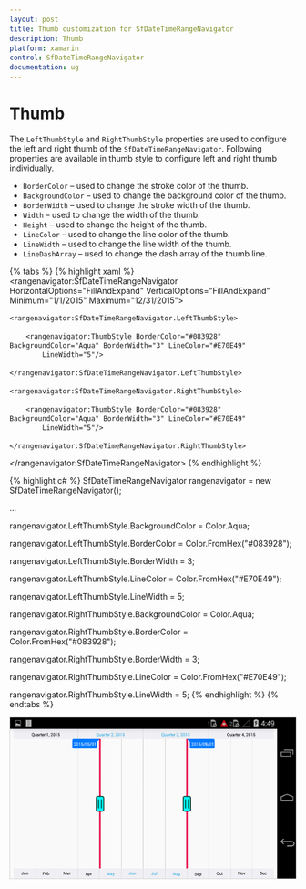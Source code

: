 ```yaml
---
layout: post
title: Thumb customization for SfDateTimeRangeNavigator
description: Thumb
platform: xamarin
control: SfDateTimeRangeNavigator
documentation: ug
---
```


# Thumb

The `LeftThumbStyle` and `RightThumbStyle` properties are used to configure the left and right thumb of the `SfDateTimeRangeNavigator`. Following properties are available in thumb style to configure left and right thumb individually. 

* `BorderColor` – used to change the stroke color of the thumb.
* `BackgroundColor` – used to change the background color of the thumb.
* `BorderWidth` – used to change the stroke width of the thumb.
* `Width` – used to change the width of the thumb.
* `Height` – used to change the height of the thumb.
* `LineColor` – used to change the line color of the thumb.
* `LineWidth` – used to change the line width of the thumb.
* `LineDashArray` – used to change the dash array of the thumb line.


{% tabs %}
{% highlight xaml %}
<rangenavigator:SfDateTimeRangeNavigator HorizontalOptions="FillAndExpand" VerticalOptions="FillAndExpand" Minimum="1/1/2015" 
	Maximum="12/31/2015">

	<rangenavigator:SfDateTimeRangeNavigator.LeftThumbStyle>

		<rangenavigator:ThumbStyle BorderColor="#083928" BackgroundColor="Aqua" BorderWidth="3" LineColor="#E70E49" 
			LineWidth="5"/>

	</rangenavigator:SfDateTimeRangeNavigator.LeftThumbStyle>

	<rangenavigator:SfDateTimeRangeNavigator.RightThumbStyle>

		<rangenavigator:ThumbStyle BorderColor="#083928" BackgroundColor="Aqua" BorderWidth="3" LineColor="#E70E49" 
			LineWidth="5"/>

	</rangenavigator:SfDateTimeRangeNavigator.RightThumbStyle>

</rangenavigator:SfDateTimeRangeNavigator>
{% endhighlight %}

{% highlight c# %}
SfDateTimeRangeNavigator rangenavigator = new SfDateTimeRangeNavigator();

...

rangenavigator.LeftThumbStyle.BackgroundColor = Color.Aqua;

rangenavigator.LeftThumbStyle.BorderColor = Color.FromHex("#083928");

rangenavigator.LeftThumbStyle.BorderWidth = 3;

rangenavigator.LeftThumbStyle.LineColor = Color.FromHex("#E70E49");

rangenavigator.LeftThumbStyle.LineWidth = 5;

rangenavigator.RightThumbStyle.BackgroundColor = Color.Aqua;

rangenavigator.RightThumbStyle.BorderColor = Color.FromHex("#083928");

rangenavigator.RightThumbStyle.BorderWidth = 3;

rangenavigator.RightThumbStyle.LineColor = Color.FromHex("#E70E49");

rangenavigator.RightThumbStyle.LineWidth = 5;
{% endhighlight %}
{% endtabs %}

![](thumb_images/thumb_img1.png)